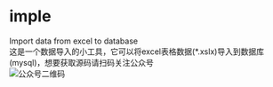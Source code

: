 # imple
Import data from excel to database  
这是一个数据导入的小工具，它可以将excel表格数据(*.xslx)导入到数据库(mysql)，想要获取源码请扫码关注公众号  
![公众号二维码](https://github.com/carmel/imple/raw/master/CityOfLight.jpg)